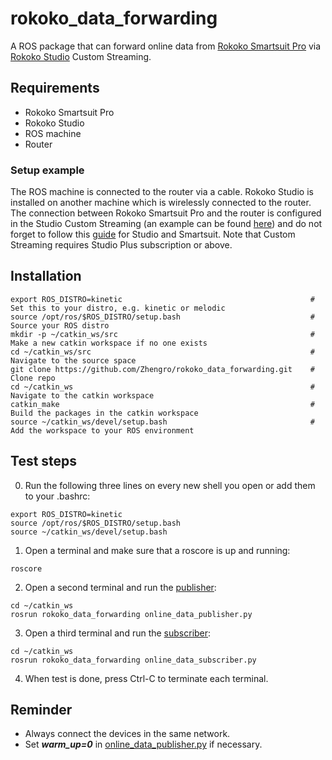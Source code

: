 # rokoko_data_forwarding
A ROS package that can forward online data from [Rokoko Smartsuit Pro](https://www.rokoko.com) via [Rokoko Studio](https://rokoko.freshdesk.com/support/solutions/articles/47001111806-rokoko-studio-1-15-1) Custom Streaming.

## Requirements
* Rokoko Smartsuit Pro
* Rokoko Studio
* ROS machine
* Router
### Setup example
The ROS machine is connected to the router via a cable. Rokoko Studio is installed on another machine which is wirelessly connected to the router. The connection between Rokoko Smartsuit Pro and the router is configured in the Studio Custom Streaming (an example can be found [here](https://github.com/Zhengro/rokoko_data_forwarding/blob/master/setup_custom%20streaming.png)) and do not forget to follow this [guide](https://rokoko.freshdesk.com/support/solutions/articles/47001095035-getting-started-guide-smartsuit-pro) for Studio and Smartsuit. Note that Custom Streaming requires Studio Plus subscription or above.

## Installation
```
export ROS_DISTRO=kinetic                                          # Set this to your distro, e.g. kinetic or melodic
source /opt/ros/$ROS_DISTRO/setup.bash                             # Source your ROS distro 
mkdir -p ~/catkin_ws/src                                           # Make a new catkin workspace if no one exists
cd ~/catkin_ws/src                                                 # Navigate to the source space
git clone https://github.com/Zhengro/rokoko_data_forwarding.git    # Clone repo
cd ~/catkin_ws                                                     # Navigate to the catkin workspace
catkin_make                                                        # Build the packages in the catkin workspace
source ~/catkin_ws/devel/setup.bash                                # Add the workspace to your ROS environment
```
## Test steps
0. Run the following three lines on every new shell you open or add them to your .bashrc:
```
export ROS_DISTRO=kinetic
source /opt/ros/$ROS_DISTRO/setup.bash
source ~/catkin_ws/devel/setup.bash
```
1. Open a terminal and make sure that a roscore is up and running:
```
roscore
```
2. Open a second terminal and run the [publisher](https://github.com/Zhengro/rokoko_data_forwarding/blob/master/scripts/online_data_publisher.py):
```
cd ~/catkin_ws
rosrun rokoko_data_forwarding online_data_publisher.py
```
3. Open a third terminal and run the [subscriber](https://github.com/Zhengro/rokoko_data_forwarding/blob/master/scripts/online_data_subscriber.py):
```
cd ~/catkin_ws
rosrun rokoko_data_forwarding online_data_subscriber.py
```
4. When test is done, press Ctrl-C to terminate each terminal.

## Reminder
* Always connect the devices in the same network.
* Set **_warm_up=0_** in [online_data_publisher.py](https://github.com/Zhengro/rokoko_data_forwarding/blob/master/scripts/online_data_publisher.py) if necessary.
